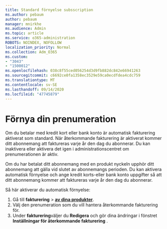 ```yaml
---
title: Standard förnyelse subsscription
ms.author: pebaum
author: pebaum
manager: mnirkhe
ms.audience: Admin
ms.topic: article
ms.service: o365-administration
ROBOTS: NOINDEX, NOFOLLOW
localization_priority: Normal
ms.collection: Adm_O365
ms.custom:
- "3043"
- "1500012"
ms.openlocfilehash: 038c8f55ced056254d3d9fb882dc842e66941263
ms.sourcegitcommit: c6692ce0fa1358ec3529e59ca0ecdfdea4cdc759
ms.translationtype: MT
ms.contentlocale: sv-SE
ms.lasthandoff: 09/14/2020
ms.locfileid: "47745879"
---
```

# <a name="renewing-your-subscription"></a>Förnya din prenumeration

Om du betalar med kredit kort eller bank konto är automatisk fakturering aktiverat som standard. När återkommande fakturering är aktiverat kommer ditt abonnemang att faktureras varje år den dag du abonnerar. Du kan inaktivera eller aktivera det igen i administrationscentret om prenumerationen är aktiv.

Om du har betalat ditt abonnemang med en produkt nyckeln upphör ditt abonnemang att gälla vid slutet av abonnemangs perioden. Du kan aktivera automatisk förnyelse och ange kredit korts-eller bank konto uppgifter så att ditt abonnemang kommer att faktureras varje år den dag du abonnerar.

Så här aktiverar du automatisk förnyelse: 

1. Gå till **fakturering**  >  **[av dina produkter](https://go.microsoft.com/fwlink/p/?linkid=842054)**.
2. Välj den prenumeration som du vill hantera återkommande fakturering för.
3. Under **fakturering**väljer du **Redigera** och gör dina ändringar i fönstret **Inställningar för återkommande fakturering** . 